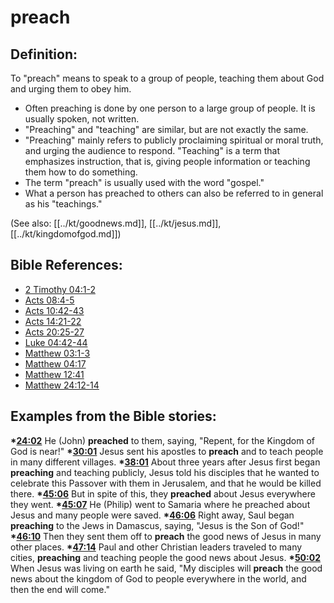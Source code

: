 # preach #

## Definition: ##

To "preach" means to speak to a  group of people, teaching them about God and urging them to obey him.

 * Often preaching is done by one person to a large group of people. It is usually spoken, not written.
 * "Preaching" and "teaching" are similar, but are not exactly the same.
 * "Preaching" mainly refers to publicly proclaiming spiritual or moral truth, and urging the audience to respond. "Teaching" is a term that emphasizes instruction, that is, giving people information or teaching them how to do something.
 * The term "preach" is usually used with the word "gospel."
 * What a person has preached to others can also be referred to in general as his "teachings."

(See also: [[../kt/goodnews.md]], [[../kt/jesus.md]], [[../kt/kingdomofgod.md]])

## Bible References: ##

* [2 Timothy 04:1-2](en/tn/2ti/help/04/01)
* [Acts 08:4-5](en/tn/act/help/08/04)
* [Acts 10:42-43](en/tn/act/help/10/42)
* [Acts 14:21-22](en/tn/act/help/14/21)
* [Acts 20:25-27](en/tn/act/help/20/25)
* [Luke 04:42-44](en/tn/luk/help/04/42)
* [Matthew 03:1-3](en/tn/mat/help/03/01)
* [Matthew 04:17](en/tn/mat/help/04/17)
* [Matthew 12:41](en/tn/mat/help/12/41)
* [Matthew 24:12-14](en/tn/mat/help/24/12)

## Examples from the Bible stories: ##

  __*[24:02](en/tn/obs/help/24/02)__ He (John) __preached__ to them, saying, "Repent, for the Kingdom of God is near!"
  __*[30:01](en/tn/obs/help/30/01)__ Jesus sent his apostles to __preach__ and to teach people in many different villages. 
  __*[38:01](en/tn/obs/help/38/01)__ About three years after Jesus first began __preaching__ and teaching publicly, Jesus told his disciples that he wanted to celebrate this Passover with them in Jerusalem, and that he would be killed there.
  __*[45:06](en/tn/obs/help/45/06)__ But in spite of this, they __preached__ about Jesus everywhere they went.
  __*[45:07](en/tn/obs/help/45/07)__ He (Philip) went to Samaria where he preached about Jesus and many people were saved. 
  __*[46:06](en/tn/obs/help/46/06)__ Right away, Saul began __preaching__ to the Jews in Damascus, saying, "Jesus is the Son of God!" 
  __*[46:10](en/tn/obs/help/46/10)__ Then they sent them off to __preach__ the good news of Jesus in many other places. 
  __*[47:14](en/tn/obs/help/47/14)__ Paul and other Christian leaders traveled to many cities, __preaching__ and teaching people the good news about Jesus. 
  __*[50:02](en/tn/obs/help/50/02)__ When Jesus was living on earth he said, "My disciples will __preach__ the good news about the kingdom of God to people everywhere in the world, and then the end will come."